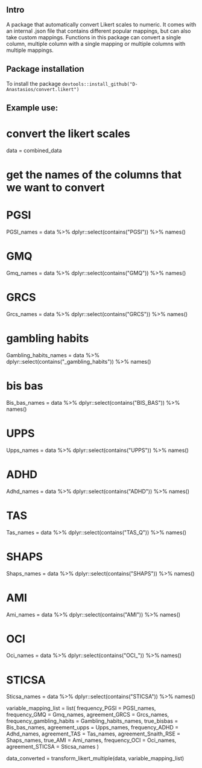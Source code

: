 ## Intro

A package that automatically convert Likert scales to numeric. It comes with an internal .json file that contains different popular mappings, but can also take custom mappings. 
Functions in this package can convert a single column, multiple column with a single mapping or multiple columns with multiple mappings. 

## Package installation 

To install the package `devtools::install_github("D-Anastasios/convert.likert")`

## Example use:
# convert the likert scales

data = combined_data

# get the names of the columns that we want to convert

# PGSI
PGSI_names = data %>% dplyr::select(contains("PGSI")) %>% names()

# GMQ
Gmq_names = data %>% dplyr::select(contains("GMQ")) %>% names()

# GRCS
Grcs_names = data %>% dplyr::select(contains("GRCS")) %>% names()

# gambling habits
Gambling_habits_names = data %>% dplyr::select(contains("_gambling_habits")) %>% names()

# bis bas
Bis_bas_names = data %>% dplyr::select(contains("BIS_BAS")) %>% names()

# UPPS 
Upps_names = data %>% dplyr::select(contains("UPPS")) %>% names()

# ADHD
Adhd_names = data %>% dplyr::select(contains("ADHD")) %>% names()

# TAS
Tas_names = data %>% dplyr::select(contains("TAS_Q")) %>% names()


# SHAPS
Shaps_names = data %>% dplyr::select(contains("SHAPS")) %>% names()

# AMI
Ami_names = data %>% dplyr::select(contains("AMI")) %>% names()

# OCI
Oci_names = data %>% dplyr::select(contains("OCI_")) %>% names()

# STICSA
Sticsa_names = data %>% dplyr::select(contains("STICSA")) %>% names()



variable_mapping_list = list(
    frequency_PGSI = PGSI_names,
    frequency_GMQ = Gmq_names,
    agreement_GRCS = Grcs_names,
    frequency_gambling_habits = Gambling_habits_names,
    true_bisbas = Bis_bas_names,
    agreement_upps = Upps_names,
    frequency_ADHD = Adhd_names,
    agreement_TAS = Tas_names,
    agreement_Snaith_RSE = Shaps_names,
    true_AMI = Ami_names,
    frequency_OCI = Oci_names,
    agreement_STICSA = Sticsa_names
)

data_converted = transform_likert_multiple(data, variable_mapping_list)


